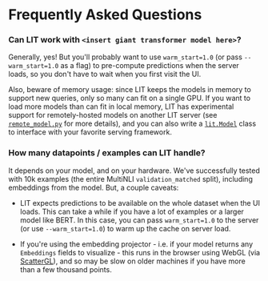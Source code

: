 # Frequently Asked Questions

<!--* freshness: { owner: 'lit-dev' reviewed: '2020-08-04' } *-->

### Can LIT work with `<insert giant transformer model here>`?

Generally, yes! But you'll probably want to use `warm_start=1.0` (or pass
`--warm_start=1.0` as a flag) to pre-compute predictions when the server loads,
so you don't have to wait when you first visit the UI.

Also, beware of memory usage: since LIT keeps the models in memory to support
new queries, only so many can fit on a single GPU. If you want to load more
models than can fit in local memory, LIT has experimental support for
remotely-hosted models on another LIT server (see
[`remote_model.py`](../language/lit/components/remote_model.py)
for more details), and you can also write a [`lit.Model`](python_api.md#models)
class to interface with your favorite serving framework.

### How many datapoints / examples can LIT handle?

It depends on your model, and on your hardware. We've successfully tested with
10k examples (the entire MultiNLI `validation_matched` split), including
embeddings from the model. But, a couple caveats:

*   LIT expects predictions to be available on the whole dataset when the UI
    loads. This can take a while if you have a lot of examples or a larger model
    like BERT. In this case, you can pass `warm_start=1.0` to the server (or use
    `--warm_start=1.0`) to warm up the cache on server load.

*   If you're using the embedding projector - i.e. if your model returns any
    `Embeddings` fields to visualize - this runs in the browser using WebGL (via
    [ScatterGL](https://github.com/PAIR-code/scatter-gl)), and so may be slow on
    older machines if you have more than a few thousand points.
